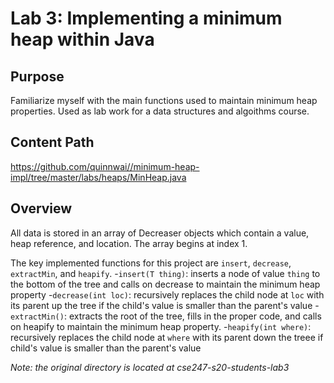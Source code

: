 # Lab 3: Implementing a minimum heap within Java

## Purpose
Familiarize myself with the main functions used to maintain minimum heap properties. Used as lab work for a data structures and algoithms course.

## Content Path
https://github.com/quinnwai//minimum-heap-impl/tree/master/labs/heaps/MinHeap.java

## Overview
All data is stored in an array of Decreaser objects which contain a value, heap reference, and location. The array begins at index 1.

The key implemented functions for this project are `insert`, `decrease`, `extractMin`, and `heapify`.
 -`insert(T thing)`: inserts a node of value `thing` to the bottom of the tree and calls on decrease to maintain the minimum heap property
 -`decrease(int loc)`: recursively replaces the child node at `loc` with its parent up the tree if the child's value is smaller than the parent's value
 -`extractMin()`: extracts the root of the tree, fills in the proper code, and calls on heapify to maintain the minimum heap property.
 -`heapify(int where)`: recursively replaces the child node at `where` with its parent down the treee if child's value is smaller than the parent's value


*Note: the original directory is located at cse247-s20-students-lab3*





